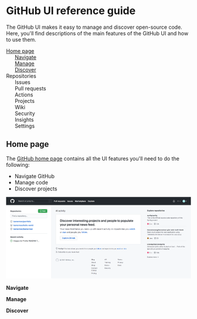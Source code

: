 # GitHub UI reference guide
The GitHub UI makes it easy to manage and discover open-source code. Here, you'll find descriptions of the main features of the GitHub UI and how to use them. 

[Home page](#home-page)<br>
&nbsp; &nbsp; &nbsp; [Navigate](#navigate)<br>
&nbsp; &nbsp; &nbsp; [Manage](#manage)<br>
&nbsp; &nbsp; &nbsp; [Discover](#discover)<br>
Repositories<br>
&nbsp; &nbsp; &nbsp; Issues<br>
&nbsp; &nbsp; &nbsp; Pull requests<br>
&nbsp; &nbsp; &nbsp; Actions<br>
&nbsp; &nbsp; &nbsp; Projects<br>
&nbsp; &nbsp; &nbsp; Wiki<br>
&nbsp; &nbsp; &nbsp; Security<br> 
&nbsp; &nbsp; &nbsp; Insights<br> 
&nbsp; &nbsp; &nbsp; Settings<br> 
    
## Home page
The [GitHub home page](https://github.com/) contains all the UI features you'll need to do the following:
- Navigate GitHub 
- Manage code 
- Discover projects

![Homepage](homepage.png)

<a name="navigate">**Navigate**</a>

<a name="manage">**Manage**</a>

<a name="discover">**Discover**</a>

